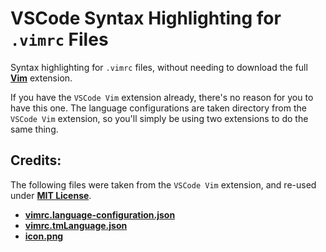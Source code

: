 # VSCode Syntax Highlighting for `.vimrc` Files

Syntax highlighting for `.vimrc` files, without needing to download the full [**Vim**](https://github.com/VSCodeVim/Vim) extension.

If you have the `VSCode Vim` extension already, there's no reason for you to have this one.
The language configurations are taken directory from the `VSCode Vim` extension,
so you'll simply be using two extensions to do the same thing.

## Credits&colon;

The following files were taken from the `VSCode Vim` extension, and re-used under [**MIT License**](./LICENSE).

- [**vimrc.language-configuration.json**](./vimrc.language-configuration.json)
- [**vimrc.tmLanguage.json**](./syntaxes/vimrc.tmLanguage.json)
- [**icon.png**](./icon.png)
